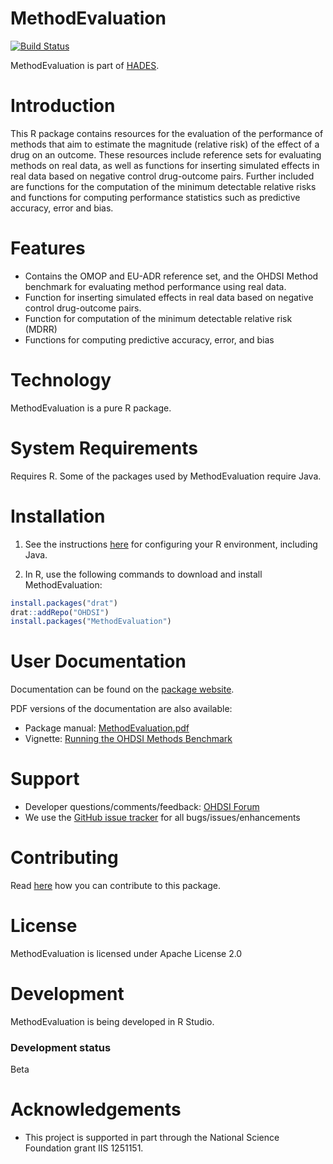 MethodEvaluation
================

[![Build Status](https://travis-ci.org/OHDSI/MethodEvaluation.svg?branch=master)](https://travis-ci.org/OHDSI/MethodEvaluation)

MethodEvaluation is part of [HADES](https://ohdsi.github.io/Hades).

Introduction
============
This R package contains resources for the evaluation of the performance of methods that aim to estimate the magnitude (relative risk) of the effect of a drug on an outcome. 
These resources include reference sets for evaluating methods on real data, as well as functions for inserting simulated effects in real data based on negative control drug-outcome pairs. Further included are functions for the computation of the minimum detectable relative risks and functions for computing performance statistics such as predictive accuracy, error and bias.

Features
========
- Contains the OMOP and EU-ADR reference set, and the OHDSI Method benchmark for evaluating method performance using real data.
- Function for inserting simulated effects in real data based on negative control drug-outcome pairs.
- Function for computation of the minimum detectable relative risk (MDRR)
- Functions for computing predictive accuracy, error, and bias

Technology
==========
MethodEvaluation is a pure R package. 

System Requirements
===================
Requires R. Some of the packages used by MethodEvaluation require Java.

Installation
============

1. See the instructions [here](https://ohdsi.github.io/Hades/rSetup.html) for configuring your R environment, including Java.

2. In R, use the following commands to download and install MethodEvaluation:

  ```r
  install.packages("drat")
  drat::addRepo("OHDSI")
  install.packages("MethodEvaluation")
  ```

User Documentation
==================
Documentation can be found on the [package website](https://ohdsi.github.io/MethodEvaluation).

PDF versions of the documentation are also available:

* Package manual: [MethodEvaluation.pdf](https://raw.githubusercontent.com/OHDSI/MethodEvaluation/master/extras/MethodEvaluation.pdf) 
* Vignette: [Running the OHDSI Methods Benchmark](https://raw.githubusercontent.com/OHDSI/MethodEvaluation/master/inst/doc/OhdsiMethodsBenchmark.pdf)

Support
=======
* Developer questions/comments/feedback: <a href="http://forums.ohdsi.org/c/developers">OHDSI Forum</a>
* We use the <a href="https://github.com/OHDSI/MethodEvaluation/issues">GitHub issue tracker</a> for all bugs/issues/enhancements
 
Contributing
============
Read [here](https://ohdsi.github.io/Hades/contribute.html) how you can contribute to this package.

License
=======
MethodEvaluation is licensed under Apache License 2.0

Development
===========
MethodEvaluation is being developed in R Studio.

### Development status

Beta

Acknowledgements
================
- This project is supported in part through the National Science Foundation grant IIS 1251151.
